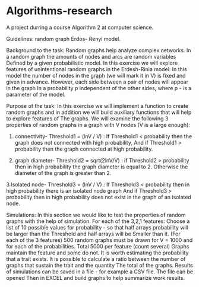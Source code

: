 # Algorithms-research
A project durring a course Algorithm 2 at computer science.

Guidelines: random graph Erdos- Renyi model.

Background to the task:
Random graphs help analyze complex networks. In a random graph the amounts of nodes and arcs are random variables
Defined by a given probabilistic model.
In this exercise we will explore features of unintentional random graphs in the Erdesh-Rinia model.
In this model the number of nodes in the graph (we will mark it in V) is fixed and given in advance. However, each side between a pair of nodes will appear in the graph
In a probability p independent of the other sides, where p - is a parameter of the model.

Purpose of the task:
In this exercise we will implement a function to create random graphs and in addition we will build auxiliary functions that will help to explore features of
The graphs.
We will examine the following 3 properties of random graphs in a graph with V nodes (V is a large enough):

1. connectivity- Threshold1 = (lnV / V) :
  If Threshold1 < probability then the graph does not connected with high probability,
  And if Threshold1 > probability then the graph connected at high probability.

2. graph diameter- Threshold2 =  sqrt(2lnV/V) :
  if Threshold2 > probability then in high probability the graph diameter is equal to 2.
  Otherwise the diameter of the graph is greater than 2.  
  
3.Isolated node- Threshold3 = (lnV / V) :
  If Threshold3 < probability then in high probability there is an isolated node graph
  And if Threshold3 > probability then in high probability does not exist in the graph of an isolated node.
  
Simulations:
In this section we would like to test the properties of random graphs with the help of simulation.
For each of the 3,2,1 features:
Choose a list of 10 possible values for probability - so that half arrays probability will be larger than the Threshold and half arrays will be
Smaller than it.  (For each of the 3 features)
500 random graphs must be drawn for V = 1000 and for each of the probabilities. Total 5000 per feature (count several)
Graphs maintain the feature and some do not.
It is worth estimating the probability that a trait exists. It is possible to calculate a ratio between the number of graphs that sustain the trait and the quantity
The total of the graphs. Results of simulations can be saved in a file - for example a CSV file. The file can be opened
Then in EXCEL and build graphs to help summarize work results.
  
